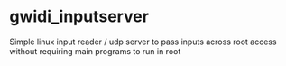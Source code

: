 # gwidi_inputserver
Simple linux input reader / udp server to pass inputs across root access without requiring main programs to run in root
